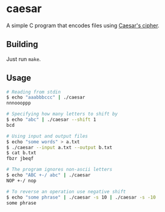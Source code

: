 # caesar

A simple C program that encodes files using [Caesar's cipher](https://en.wikipedia.org/wiki/Caesar_cipher).

## Building

Just run `make`.

## Usage

```bash
# Reading from stdin
$ echo "aaabbbccc" | ./caesar
nnnoooppp

# Specifying how many letters to shift by
$ echo "abc" | ./caesar --shift 1
bcd

# Using input and output files
$ echo "some words" > a.txt
$ ./caesar --input a.txt --output b.txt
$ cat b.txt
fbzr jbeqf

# The program ignores non-ascii letters
$ echo "ABC +-/ abc" | ./caesar
NOP +-/ nop

# To reverse an operation use negative shift
$ echo "some phrase" | ./caesar -s 10 | ./caesar -s -10
some phrase
```

